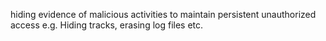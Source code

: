 hiding evidence of malicious activities to maintain persistent unauthorized access e.g. Hiding tracks, erasing log files etc.